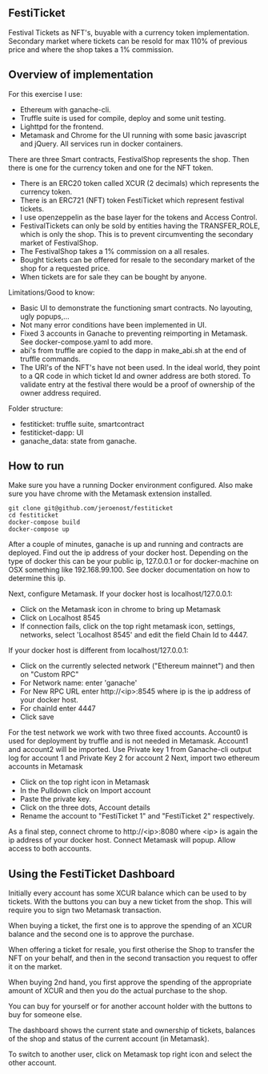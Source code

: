 FestiTicket
---
Festival Tickets as NFT's, buyable with a currency token implementation.
Secondary market where tickets can be resold for max 110% of previous price and where the
shop takes a 1% commission.

Overview of implementation
----------
For this exercise I use:
* Ethereum with ganache-cli.
* Truffle suite is used for compile, deploy and some unit testing.
* Lighttpd for the frontend.
* Metamask and Chrome for the UI running with some basic javascript and jQuery.
All services run in docker containers.

There are three Smart contracts, FestivalShop represents the shop. Then there is one for the currency token and one for the NFT token.
* There is an ERC20 token called XCUR (2 decimals) which represents the currency token.
* There is an ERC721 (NFT) token FestiTicket which represent festival tickets.
* I use openzeppelin as the base layer for the tokens and Access Control.
* FestivalTickets can only be sold by entities having the TRANSFER_ROLE, which is only the shop. This is to prevent circumventing the secondary market of FestivalShop.
* The FestivalShop takes a 1% commission on a all resales.
* Bought tickets can be offered for resale to the secondary market of the shop for a requested price.
* When tickets are for sale they can be bought by anyone.

Limitations/Good to know:
* Basic UI to demonstrate the functioning smart contracts. No layouting, ugly popups,...
* Not many error conditions have been implemented in UI.
* Fixed 3 accounts in Ganache to preventing reimporting in Metamask. See docker-compose.yaml to add more.
* abi's from truffle are copied to the dapp in make_abi.sh at the end of truffle commands.
* The URI's of the NFT's have not been used. In the ideal world, they point to a QR code
in which ticket Id and owner address are both stored. To validate entry at the festival
there would be a proof of ownership of the owner address required.


Folder structure:
* festiticket: truffle suite, smartcontract
* festiticket-dapp: UI
* ganache_data: state from ganache.

How to run
----------

Make sure you have a running Docker environment configured.
Also make sure you have chrome with the Metamask extension installed.

```
git clone git@github.com/jeroenost/festiticket
cd festiticket
docker-compose build
docker-compose up
```

After a couple of minutes, ganache is up and running and contracts are deployed.
Find out the ip address of your docker host. Depending on the type of docker this can be your public ip, 127.0.0.1 or for docker-machine on OSX something like 192.168.99.100. See docker documentation on how to determine this ip.

Next, configure Metamask. If your docker host is localhost/127.0.0.1:
* Click on the Metamask icon in chrome to bring up Metamask
* Click on Localhost 8545
* If connection fails, click on the top right metamask icon, settings, networks, select 'Localhost 8545' and edit the field Chain Id to 4447.

If your docker host is different from localhost/127.0.0.1:
* Click on the currently selected network ("Ethereum mainnet") and then on "Custom RPC"
* For Network name: enter 'ganache'
* For New RPC URL enter http://\<ip\>:8545 where ip is the ip address of your docker host.
* For chainId enter 4447
* Click save

For the test network we work with two three fixed accounts. Account0 is used for deployment by truffle and is not needed in Metamask.
Account1 and account2 will be imported. Use Private key 1 from Ganache-cli output log for account 1 and Private Key 2 for account 2
Next, import two ethereum accounts in Metamask
* Click on the top right icon in Metamask
* In the Pulldown click on Import account
* Paste the private key.
* Click on the three dots, Account details
* Rename the account to "FestiTicket 1" and "FestiTicket 2" respectively.

As a final step, connect chrome to http://\<ip\>:8080 where \<ip\> is again the ip address of your docker host.
Connect Metamask will popup. Allow access to both accounts.

Using the FestiTicket Dashboard
-----------
Initially every account has some XCUR balance which can be used to by tickets.
With the buttons you can buy a new ticket from the shop. This will require you to sign
two Metamask transaction.

When buying a ticket, the first one is to approve the spending of an XCUR balance and the
second one is to approve the purchase.

When offering a ticket for resale, you first otherise the Shop to transfer the NFT on your
behalf, and then in the second transaction you request to offer it on the market.

When buying 2nd hand, you first approve the spending of the appropriate amount of XCUR and
then you do the actual purchase to the shop.

You can buy for yourself or for another account holder with the buttons to buy for someone else.

The dashboard shows the current state and ownership of tickets, balances of the shop and status of the current account (in Metamask).

To switch to another user, click on Metamask top right icon and select the other account.
